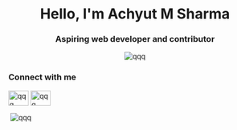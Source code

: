 <h1 align="center">Hello, I'm Achyut M Sharma</h1>
<h3 align="center">Aspiring web developer and contributor</h3>

<p align="center"> <img src="https://komarev.com/ghpvc/?username=qqq&label=Profile%20views&color=0e75b6&style=flat" alt="qqq" /> </p>

<h3 align="left">Connect with me</h3>
<p align="left">
<a href="https://instagram.com/qqq" target="blank"><img align="center" src="https://raw.githubusercontent.com/rahuldkjain/github-profile-readme-generator/master/src/images/icons/Social/instagram.svg" alt="qqq" height="30" width="40" /></a>
<a href="https://www.hackerrank.com/qqq" target="blank"><img align="center" src="https://raw.githubusercontent.com/rahuldkjain/github-profile-readme-generator/master/src/images/icons/Social/hackerrank.svg" alt="qqq" height="30" width="40" /></a>
</p>
<p>&nbsp;<img align="center" src="https://github-readme-stats.vercel.app/api?username=qqq&show_icons=true&locale=en" alt="qqq" /></p>
